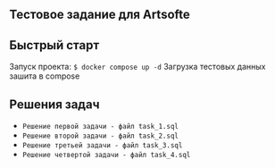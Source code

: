 ## Тестовое задание для Artsofte

## Быстрый старт

Запуск проекта:
```$ docker compose up -d```
Загрузка тестовых данных зашита в compose

## Решения задач
- `Решение первой задачи - файл task_1.sql`
- `Решение второй задачи - файл task_2.sql`
- `Решение третьей задачи - файл task_3.sql`
- `Решение четвертой задачи - файл task_4.sql`